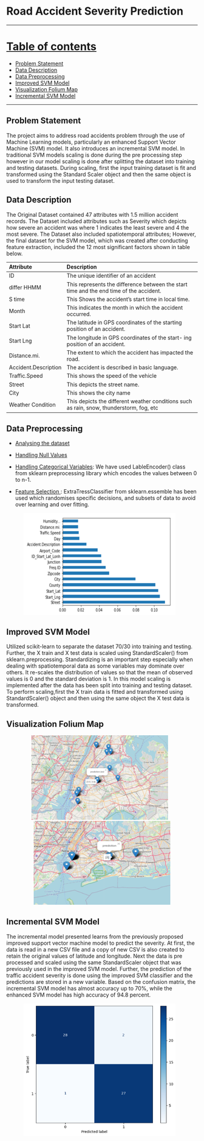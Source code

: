 # Road Accident Severity Prediction 
---

<u>Table of contents</u>
=======

<!--ts-->
  - [Problem Statement ](#problem-statement-1)
  - [Data Description](#datadescription)
  - [Data Preprocessing](#preprocessing)
  - [Improved SVM Model](#improved)
  - [Visualization Folium Map](#visualization)
  - [Incremental SVM Model](#incremental)
<!--te-->

---

## Problem Statement <a id="problem-statement-1"></a>
The project aims to address road accidents problem through the use of Machine Learning models, particularly an enhanced Support Vector Machine (SVM) model. It also introduces an incremental SVM model. In traditional SVM models scaling is done during the pre processing step however in our model scaling is done after splitting the dataset into training and testing datasets. During scaling, first the input training dataset is fit and transformed using the Standard Scaler object and then the same object is used to transform the input testing dataset.



## Data Description <a id="datadescription"></a>

The Original Dataset contained 47 attributes with 1.5 million accident records. The Dataset included attributes such as Severity which depicts how severe an accident was where 1 indicates the least severe and 4 the most severe. The Dataset also included spatiotemporal attributes; However, the final dataset for the SVM model, which was created after conducting feature extraction, included the 12 most significant factors shown in table below.

<div align="center">

  | Attribute | Description |
  | :------------ | :------------ |
  | ID | The unique identifier of an accident |
  | differ HHMM | This represents the difference between the start time and the end time of the accident. |
  | S time | This Shows the accident’s start time in local time. |
  | Month | This indicates the month in which the accident occurred. |
  | Start Lat | The latitude in GPS coordinates of the starting position of an accident. |
  | Start Lng | The longitude in GPS coordinates of the start- ing position of an accident. |
  | Distance.mi. | The extent to which the accident has impacted the road. |
  | Accident.Description | The accident is described in basic language. |
  | Traffic.Speed | This shows the speed of the vehicle |
  | Street | This depicts the street name. |
  | City | This shows the city name |
  | Weather Condition | This depicts the different weather conditions such as rain, snow, thunderstorm, fog, etc |

</div>

## Data Preprocessing <a id="preprocessing"></a>

-  <u>Analysing the dataset</u>

-  <u>Handling Null Values</u>

-  <u>Handling Categorical Variables</u>: We have used LableEncoder() class from sklearn preprocessing library which encodes the values between 0 to n-1.

- <u> Feature Selection </u>: ExtraTressClassifier from sklearn.essemble has been used which randomises specific decisions, and subsets of data to avoid over learning and over fitting. 

<div align="center">
  <img src="./Images/1.png" alt="Image 2-1" width="400" style="margin: 0 10px;">&nbsp;&nbsp;&nbsp;
</div>


## Improved SVM Model <a id="improved"></a>

Utilized scikit-learn to separate the dataset 70/30 into training and testing. Further, the X train and X test data is scaled using StandardScaler() from sklearn.preprocessing. Standardizing is an important step especially when dealing with spatiotemporal data as some variables may dominate over others. It re-scales the distribution of values so that the mean of observed values is 0 and the standard deviation is 1. In this model scaling is implemented after the data has been split into training and testing dataset. To perform scaling,first the X train data is fitted and transformed using StandardScaler() object and then using the same object the X test data is transformed.

## Visualization Folium Map <a id="visualization"></a>


<div align="center">
  <img src="./Images/2.png" alt="Image 2" width="360" style="margin: 0 10px;">&nbsp;&nbsp;&nbsp;
  <img src="./Images/3.png" alt="Image 3" width="360" style="margin: 0 10px;">
</div>

## Incremental SVM Model <a id="incremental"></a>

The incremental model presented learns from the previously proposed improved support vector machine model to predict the severity. At first, the data is read in a new CSV file and a copy of new CSV is also created to retain the original values of latitude and longitude. Next the data is pre processed and scaled using the same StandardScaler object that was previously used in the improved SVM model. Further, the prediction of the traffic accident severity is done using the improved SVM classifier and the predictions are stored in a new variable. 
 Based on the confusion matrix, the incremental SVM model has almost accuracy up to 70%, while the enhanced SVM model has high accuracy of 94.8 percent. 

 <div align="center">
  <img src="./Images/4.png" alt="Image 2-1" width="400" style="margin: 0 10px;">&nbsp;&nbsp;&nbsp;
</div>

<br>